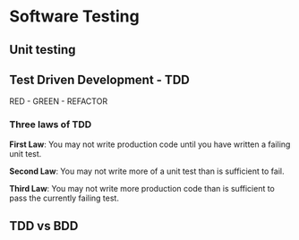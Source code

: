 
# Software Testing



## Unit testing


## Test Driven Development - TDD

RED - GREEN - REFACTOR


### Three laws of TDD

**First Law**: You may not write production code until you have written a failing unit test.

**Second Law**: You may not write more of a unit test than is sufficient to fail.

**Third Law**: You may not write more production code than is sufficient to pass the currently failing test.





## TDD vs BDD







